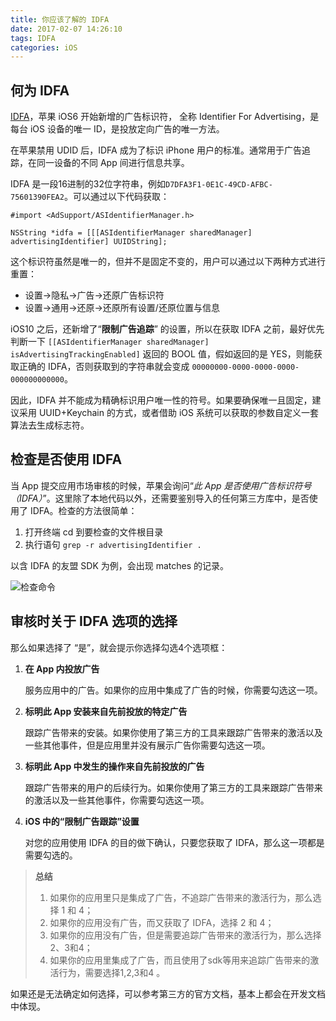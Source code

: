 ```yaml
---
title: 你应该了解的 IDFA
date: 2017-02-07 14:26:10
tags: IDFA
categories: iOS
---
```


## 何为 IDFA

[IDFA](https://developer.apple.com/documentation/adsupport/asidentifiermanager)，苹果 iOS6 开始新增的广告标识符， 全称 Identifier For Advertising，是每台 iOS 设备的唯一 ID，是投放定向广告的唯一方法。

<!--more-->

在苹果禁用 UDID 后，IDFA 成为了标识 iPhone 用户的标准。通常用于广告追踪，在同一设备的不同 App 间进行信息共享。

IDFA 是一段16进制的32位字符串，例如`D7DFA3F1-0E1C-49CD-AFBC-75601390FEA2`。可以通过以下代码获取：

```objc
#import <AdSupport/ASIdentifierManager.h>

NSString *idfa = [[[ASIdentifierManager sharedManager] advertisingIdentifier] UUIDString];
```

这个标识符虽然是唯一的，但并不是固定不变的，用户可以通过以下两种方式进行重置：

- 设置→隐私→广告→还原广告标识符
- 设置→通用→还原→还原所有设置/还原位置与信息

iOS10 之后，还新增了“**限制广告追踪**” 的设置，所以在获取 IDFA 之前，最好优先判断一下 `[[ASIdentifierManager sharedManager] isAdvertisingTrackingEnabled]` 返回的 BOOL 值，假如返回的是 YES，则能获取正确的 IDFA，否则获取到的字符串就会变成 `00000000-0000-0000-0000-000000000000`。

因此，IDFA 并不能成为精确标识用户唯一性的符号。如果要确保唯一且固定，建议采用 UUID+Keychain 的方式，或者借助 iOS 系统可以获取的参数自定义一套算法去生成标志符。


## 检查是否使用 IDFA

当 App 提交应用市场审核的时候，苹果会询问“*此 App 是否使用广告标识符号（IDFA）*”。这里除了本地代码以外，还需要鉴别导入的任何第三方库中，是否使用了 IDFA。检查的方法很简单：

1. 打开终端 cd 到要检查的文件根目录
2. 执行语句 `grep -r advertisingIdentifier . `

以含 IDFA 的友盟 SDK 为例，会出现 matches 的记录。

![检查命令](grep-command.png)


## 审核时关于 IDFA 选项的选择

那么如果选择了 “是”，就会提示你选择勾选4个选项框：

1. **在 App 内投放广告**

   服务应用中的广告。如果你的应用中集成了广告的时候，你需要勾选这一项。

2. **标明此 App 安装来自先前投放的特定广告**

   跟踪广告带来的安装。如果你使用了第三方的工具来跟踪广告带来的激活以及一些其他事件，但是应用里并没有展示广告你需要勾选这一项。

3. **标明此 App 中发生的操作来自先前投放的广告**

   跟踪广告带来的用户的后续行为。如果你使用了第三方的工具来跟踪广告带来的激活以及一些其他事件，你需要勾选这一项。

4. **iOS 中的“限制广告跟踪”设置**

   对您的应用使用 IDFA 的目的做下确认，只要您获取了 IDFA，那么这一项都是需要勾选的。

> **总结**
>
> 1. 如果你的应用里只是集成了广告，不追踪广告带来的激活行为，那么选择 1 和 4；
> 2. 如果你的应用没有广告，而又获取了 IDFA，选择 2 和 4；
> 3. 如果你的应用没有广告，但是需要追踪广告带来的激活行为，那么选择2、3和4；
> 4. 如果你的应用里集成了广告，而且使用了sdk等用来追踪广告带来的激活行为，需要选择1,2,3和4 。

如果还是无法确定如何选择，可以参考第三方的官方文档，基本上都会在开发文档中体现。